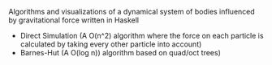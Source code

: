 Algorithms and visualizations of a dynamical system of bodies influenced
by gravitational force written in Haskell

* Direct Simulation (A O(n^2) algorithm where the force on each
particle is calculated by taking every other particle into account)
* Barnes-Hut (A O(log n)) algorithm based on quad/oct trees)
